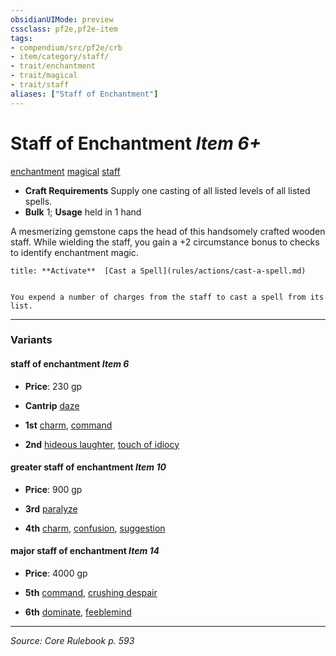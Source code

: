 ```yaml
---
obsidianUIMode: preview
cssclass: pf2e,pf2e-item
tags:
- compendium/src/pf2e/crb
- item/category/staff/
- trait/enchantment
- trait/magical
- trait/staff
aliases: ["Staff of Enchantment"]
---
```

# Staff of Enchantment *Item 6+*  
[enchantment](rules/traits/enchantment.md "Enchantment School Trait")  [magical](rules/traits/magical.md "Magical Item Trait")  [staff](rules/traits/staff.md "Staff Item Trait")  

- **Craft Requirements** Supply one casting of all listed levels of all listed spells.
- **Bulk** 1; **Usage** held in 1 hand

A mesmerizing gemstone caps the head of this handsomely crafted wooden staff. While wielding the staff, you gain a +2 circumstance bonus to checks to identify enchantment magic.

```ad-embed-ability
title: **Activate**  [Cast a Spell](rules/actions/cast-a-spell.md)


You expend a number of charges from the staff to cast a spell from its list.
```

---

### Variants

#### staff of enchantment *Item 6*

- **Price**: 230 gp

- **Cantrip** [daze](compendium/spells/daze.md)
- **1st** [charm](compendium/spells/charm.md), [command](compendium/spells/command.md)
- **2nd** [hideous laughter](compendium/spells/hideous-laughter.md), [touch of idiocy](compendium/spells/touch-of-idiocy.md)

#### greater staff of enchantment *Item 10*

- **Price**: 900 gp

- **3rd** [paralyze](compendium/spells/paralyze.md)
- **4th** [charm](compendium/spells/charm.md), [confusion](confusion.md), [suggestion](compendium/spells/suggestion.md)

#### major staff of enchantment *Item 14*

- **Price**: 4000 gp

- **5th** [command](compendium/spells/command.md), [crushing despair](compendium/spells/crushing-despair.md)
- **6th** [dominate](compendium/spells/dominate.md), [feeblemind](compendium/spells/feeblemind.md)

---
*Source: Core Rulebook p. 593*
